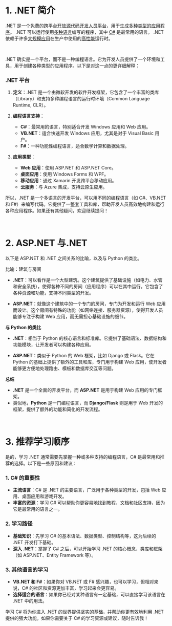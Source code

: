 

# 1. .NET 简介

.NET 是一个免费的跨平台[开放源代码开发人员平台](https://github.com/dotnet/core)，用于生成[多种类型的应用程序](https://learn.microsoft.com/zh-cn/dotnet/core/apps)。 .NET 可以运行使用[多种语言](https://learn.microsoft.com/zh-cn/dotnet/fundamentals/languages)编写的程序，其中 [C#](https://learn.microsoft.com/zh-cn/dotnet/csharp/) 是最常用的语言。 .NET 依赖于许多[大规模应用](https://devblogs.microsoft.com/dotnet/category/developer-stories/)在生产中使用的[高性能](https://devblogs.microsoft.com/dotnet/category/performance/)运行时。



<br>

.NET 确实是一个平台，而不是一种编程语言。它为开发人员提供了一个环境和工具，用于创建各种类型的应用程序。以下是对这一点的更详细解释：

### .NET 平台

1. **定义**：.NET 是一个由微软开发的软件开发框架，它包含了一个丰富的类库（Library）和支持多种编程语言的运行时环境（Common Language Runtime, CLR）。

2. **编程语言支持**：
   - **C#**：最常用的语言，特别适合开发 Windows 应用和 Web 应用。
   - **VB.NET**：适合快速开发 Windows 应用，尤其是对于 Visual Basic 用户。
   - **F#**：一种功能性编程语言，适合数学计算和数据处理。

3. **应用类型**：
   - **Web 应用**：使用 ASP.NET 和 ASP.NET Core。
   - **桌面应用**：使用 Windows Forms 和 WPF。
   - **移动应用**：通过 Xamarin 开发跨平台移动应用。
   - **云服务**：与 Azure 集成，支持云原生应用。



所以，.NET 是一个多语言的开发平台，可以用不同的编程语言（如 C#、VB.NET 和 F#）来编写代码。它提供了一整套工具和库，帮助开发人员高效地构建和运行各种应用程序。如果还有其他疑问，欢迎继续提问！



<br>

# 2. ASP.NET 与.NET

以下是 ASP.NET 和 .NET 之间关系的比喻，以及与 Python 的类比。

比喻：建筑与房间

- **.NET**：可以看作是一个大型建筑。这个建筑提供了基础设施（如电力、水管和安全系统），使得各种不同的房间（应用程序）可以在其中运行。它包含了各种资源和功能，支持不同类型的开发。

- **ASP.NET**：就像这个建筑中的一个专门的房间，专门为开发和运行 Web 应用而设计。这个房间有特殊的功能（如网络连接、服务器资源），使得开发人员能够专注于构建 Web 应用，而无需担心基础设施的细节。

**与 Python 的类比**

- **.NET**：相当于 Python 的核心语言和标准库。它提供了基础语法、数据结构和功能模块，让开发者可以构建各种应用。

- **ASP.NET**：类似于 Python 的 Web 框架，比如 Django 或 Flask。它在 Python 的基础上提供了额外的工具和库，专门用于构建 Web 应用，使开发者能够更方便地处理路由、模板和数据库交互等问题。

**总结**

- **.NET** 是一个全面的开发平台，而 **ASP.NET** 是用于构建 Web 应用的专门框架。
- 类似地，**Python** 是一门编程语言，而 **Django/Flask** 则是用于 Web 开发的框架，提供了额外的功能和简化的开发流程。





<br>

# 3. 推荐学习顺序

是的，学习 .NET 通常需要先掌握一种或多种支持的编程语言，C# 是最常用和推荐的选择。以下是一些原因和建议：

### 1. **C# 的重要性**

- **主流语言**：C# 是 .NET 的主要语言，广泛用于各种类型的开发，包括 Web 应用、桌面应用和游戏开发。
- **丰富的资源**：学习 C# 可以帮助你更容易地找到教程、文档和社区支持，因为它是最常用的语言之一。

### 2. **学习路径**

- **基础知识**：先学习 C# 的基本语法、数据类型、控制结构等，这为后续的 .NET 开发打下基础。
- **深入 .NET**：掌握了 C# 之后，可以开始学习 .NET 的核心概念、类库和框架（如 ASP.NET、Entity Framework 等）。

### 3. **其他语言的学习**

- **VB.NET 和 F#**：如果你对 VB.NET 或 F# 感兴趣，也可以学习，但相对来说，C# 的社区和资源更加丰富，学习起来会更容易。
- **选择适合的语言**：如果你已经对某种语言有一定基础，可以直接学习该语言在 .NET 中的用法。

学习 C# 将为你进入 .NET 的世界提供坚实的基础，并帮助你更有效地利用 .NET 提供的强大功能。如果你需要关于 C# 的学习资源或建议，随时告诉我！